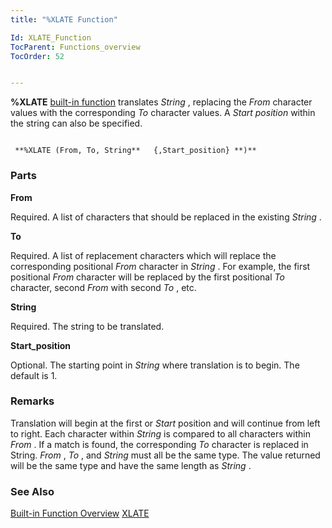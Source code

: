 ```yaml
---
title: "%XLATE Function"

Id: XLATE_Function
TocParent: Functions_overview
TocOrder: 52


---
```


**%XLATE** [built-in function](Functions_overview.html) translates *String* , replacing the *From* character values with the corresponding *To* character values. A *Start position* within the string can also be specified. 

```

 **%XLATE (From, To, String**   {,Start_position} **)** 
```

### Parts

**From** 

Required. A list of characters that should be replaced in the existing *String* .


**To** 

Required. A list of replacement characters which will replace the corresponding positional *From* character in *String* . For example, the first positional *From* character will be replaced by the first positional *To* character, second *From* with second *To* , etc.


**String** 

Required. The string to be translated.


**Start_position** 

Optional. The starting point in *String* where translation is to begin. The default is 1.


### Remarks
Translation will begin at the first or *Start* position and will continue from left to right. Each character within *String* is compared to all characters within *From* . If a match is found, the corresponding *To* character is replaced in String. *From* , *To* , and *String* must all be the same type. The value returned will be the same type and have the same length as *String* . 

### See Also
[Built-in Function Overview](Functions_overview.html)
[XLATE](XLATE.html) 
